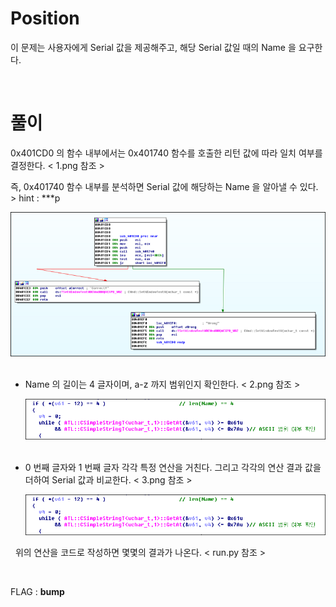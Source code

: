 
# Position

이 문제는 사용자에게 Serial 값을 제공해주고, 해당 Serial 값일 때의 Name 을 요구한다.

&nbsp;
# 풀이

0x401CD0 의 함수 내부에서는 0x401740 함수를 호출한 리턴 값에 따라 일치 여부를 결정한다. < 1.png 참조 >

즉, 0x401740 함수 내부를 분석하면 Serial 값에 해당하는 Name 을 알아낼 수 있다. > hint : ***p

![텍스트](1.png)
&nbsp;

* Name 의 길이는 4 글자이며, a-z 까지 범위인지 확인한다. < 2.png 참조 >

	![텍스트](2.png)
&nbsp;

* 0 번째 글자와 1 번째 글자 각각 특정 연산을 거친다. 그리고 각각의 연산 결과 값을 더하여 Serial 값과 비교한다. < 3.png 참조 >

	![텍스트](2.png)

&nbsp;
위의 연산을 코드로 작성하면 몇몇의 결과가 나온다. < run.py 참조 >
	
&nbsp;

FLAG : **bump**